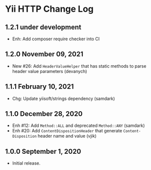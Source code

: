 # Yii HTTP Change Log


## 1.2.1 under development

- Enh: Add composer require checker into CI

## 1.2.0 November 09, 2021

- New #26: Add `HeaderValueHelper` that has static methods to parse header value parameters (devanych)

## 1.1.1 February 10, 2021

- Chg: Update yiisoft/strings dependency (samdark)

## 1.1.0 December 28, 2020

- Enh #12: Add `Method::ALL` and deprecated `Method::ANY` (samdark)
- Enh #20: Add `ContentDispositionHeader` that generate `Content-Disposition` header name and value (vjik)

## 1.0.0 September 1, 2020

- Initial release.
